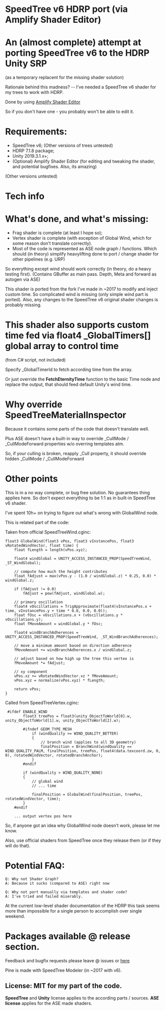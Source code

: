 # SpeedTree v6 HDRP port (via Amplify Shader Editor)

# An (almost complete) attempt at porting SpeedTree v6 to the HDRP Unity SRP 
(as a temporary replacent for the missing shader solution)

Rationale behind this madness? -- I've needed a SpeedTree v6 shader for my trees to work with HDRP. 


Done by using [Amplify Shader Editor](https://assetstore.unity.com/packages/tools/visual-scripting/amplify-shader-editor-68570)

So if you don't have one - you probably won't be able to edit it.

# Requirements:
- SpeedTree v6; (Other versions of trees untested)
- HDRP 7.1.8 package;
- Unity 2019.3.1.x+;
- (Optional) Amplify Shader Editor (for editing and tweaking the shader, and potential bugfixes. Also, its amazing)

(Other versions untested)

# Tech info
# What's done, and what's missing:
- Frag shader is complete (at least I hope so);
- Vertex shader is complete (with exception of Global Wind, which for some reason don't translate correctly).
- Most of the code is represented as ASE node graph / functions. 
Which should (in theory) simplify heavylifting done to port / change shader for other pipelines (e.g. URP)

So everything except wind should work correctly (in theory, do a heavy testing first).
(Contains GBuffer as main pass. Depth, Meta and forward as autogen via ASE)

This shader is ported from the fork I've made in ~2017 to modify and inject custom time. 
So complicated wind is missing (only simple wind part is ported). 
Also, any changes to the SpeedTree v6 original shader changes is probably missing.

# This shader also supports custom time fed via float4 _GlobalTimers[] global array to control time 
(from C# script, not included)

Specify _GlobalTimerId to fetch according time from the array.

Or just override the **FetchEternityTime** function to the basic Time node and replace the output, that should feed
default Unity's wind time.

# Why override SpeedTreeMaterialInspector

Because it contains some parts of the code that doesn't translate well.

Plus ASE doesn't have a built-in way to override _CullMode / _CullModeForward properties w/o overring templates atm.

So, if your culling is broken, reapply _Cull property, it should override hidden _CullMode / _CullModeForward

# Other points
This is in a no way complete, or bug free solution. No guarantees thing applies here. 
So don't expect everything to be 1:1 as in built-in SpeedTree v6 shader.

I've spent 10h+ on trying to figure out what's wrong with GlobalWind node. 

This is related part of the code:

Taken from official SpeedTreeWind.cginc:

``` 
float3 GlobalWind(float3 vPos, float3 vInstancePos, float3 vRotatedWindVector, float time) {
    float fLength = length(vPos.xyz);

    float4 windGlobal = UNITY_ACCESS_INSTANCED_PROP(SpeedTreeWind, _ST_WindGlobal);
    
    // compute how much the height contributes
    float fAdjust = max(vPos.y - (1.0 / windGlobal.z) * 0.25, 0.0) * windGlobal.z;

    if (fAdjust != 0.0)
        fAdjust = pow(fAdjust, windGlobal.w);

    // primary oscillation
    float4 vOscillations = TrigApproximate(float4(vInstancePos.x + time, vInstancePos.y + time * 0.8, 0.0, 0.0));
    float fOsc = vOscillations.x + (vOscillations.y * vOscillations.y);
    float fMoveAmount = windGlobal.y * fOsc;

    float4 windBranchAdherences = UNITY_ACCESS_INSTANCED_PROP(SpeedTreeWind, _ST_WindBranchAdherences);
    
    // move a minimum amount based on direction adherence
    fMoveAmount += windBranchAdherences.x / windGlobal.z;

    // adjust based on how high up the tree this vertex is
    fMoveAmount *= fAdjust;

    // xy component
    vPos.xz += vRotatedWindVector.xz * fMoveAmount;
    vPos.xyz = normalize(vPos.xyz) * fLength;

    return vPos;
}
```

Called from SpeedTreeVertex.cginc:

```
 #ifdef ENABLE_WIND
        float3 treePos = float3(unity_ObjectToWorld[0].w, unity_ObjectToWorld[1].w, unity_ObjectToWorld[2].w);

        #ifndef GEOM_TYPE_MESH
            if (windQuality >= WIND_QUALITY_BETTER)
            {
                // branch wind (applies to all 3D geometry)
                finalPosition = BranchWind(windQuality == WIND_QUALITY_PALM, finalPosition, treePos, float4(data.texcoord.zw, 0, 0), rotatedWindVector, rotatedBranchAnchor);
            }
        #endif

        if (windQuality > WIND_QUALITY_NONE)
        {
            // global wind
            // ... time
            
            finalPosition = GlobalWind(finalPosition, treePos, rotatedWindVector, time);
        }
    #endif
    
    ... output vertex pos here
```

So, if anyone got an idea why GlobalWind node doesn't work, please let me know.


Also, use official shaders from SpeedTree once they release them (or if they will do that).

# Potential FAQ:
```
Q: Why not Shader Graph?
A: Because it sucks (compared to ASE) right now

Q: Why not port manually via templates and shader code?
A: I've tried and failed miserably. 
```

At the current low-level shader documentation of the HDRP this task seems more than impossible for a single person to accomplish over single weekend.

# Packages available @ release section.

Feedback and bugfix requests please leave @ issues or [here](https://forum.unity.com/threads/an-almost-complete-hdrp-speedtree-v6-port-via-ase.840517/)

Pine is made with SpeedTree Modeler (in ~2017 with v6).

## License: **MIT** for my part of the code. 
**SpeedTree** and **Unity** license applies to the according parts / sources. 
**ASE license** applies for the ASE made shaders.

